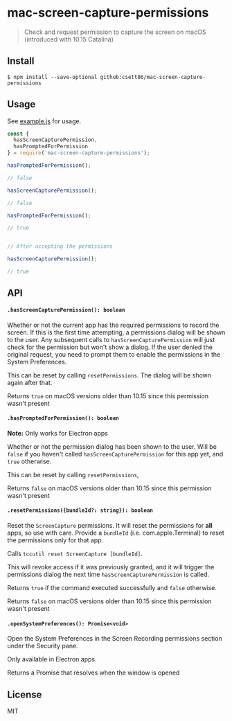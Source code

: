 # mac-screen-capture-permissions

> Check and request permission to capture the screen on macOS (introduced with 10.15 Catalina)

## Install

```
$ npm install --save-optional github:csett86/mac-screen-capture-permissions
```

## Usage

See [example.js](https://github.com/karaggeorge/mac-screen-capture-permissions/blob/master/example.js) for usage.

```js
const {
  hasScreenCapturePermission,
  hasPromptedForPermission
} = require('mac-screen-capture-permissions');

hasPromptedForPermission();

// false

hasScreenCapturePermission();

// false

hasPromptedForPermission();

// true


// After accepting the permissions

hasScreenCapturePermission();

// true
```

## API

#### `.hasScreenCapturePermission(): boolean`

Whether or not the current app has the required permissions to record the screen. If this is the first time attempting, a permissions dialog will be shown to the user. Any subsequent calls to `hasScreenCapturePermission` will just check for the permission but won't show a dialog. If the user denied the original request, you need to prompt them to enable the permissions in the System Preferences.

This can be reset by calling `resetPermissions`. The dialog will be shown again after that.

Returns `true` on macOS versions older than 10.15 since this permission wasn't present

#### `.hasPromptedForPermission(): boolean`

**Note:** Only works for Electron apps

Whether or not the permission dialog has been shown to the user. Will be `false` if you haven't called `hasScreenCapturePermission` for this app yet, and `true` otherwise.

This can be reset by calling `resetPermissions`,

Returns `false` on macOS versions older than 10.15 since this permission wasn't present

#### `.resetPermissions({bundleId?: string}): boolean`

Reset the `ScreenCapture` permissions. It will reset the permissions for **all** apps, so use with care. Provide a `bundleId` (i.e. com.apple.Terminal) to reset the permissions only for that app.

Calls `tccutil reset ScreenCapture [bundleId]`.

This will revoke access if it was previously granted, and it will trigger the permissions dialog the next time `hasScreenCapturePermission` is called.

Returns `true` if the command executed successfully and `false` otherwise.

Returns `false` on macOS versions older than 10.15 since this permission wasn't present

#### `.openSystemPreferences(): Promise<void>`

Open the System Preferences in the Screen Recording permissions section under the Security pane.

Only available in Electron apps.

Returns a Promise that resolves when the window is opened

## License

MIT
